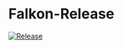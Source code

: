 # Falkon-Release
[![Release](https://img.shields.io/github/release/srazi/Falkon-Release.svg)](https://github.com/srazi/Falkon-Release/releases/latest)
